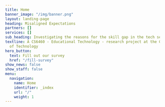 ```yaml
---
title: Home
banner_image: "/img/banner.png"
layout: landing-page
heading: Misaligned Expectations
partners: []
services: []
sub_heading: Investigating the reasons for the skill gap in the tech sector
textline: A CS6460 - Educational Technology - research project at the Georgia Institute
  of Technology
hero_button:
  text: Fill out our survey
  href: "/fill-survey"
show_news: false
show_staff: false
menu:
  navigation:
    name: Home
    identifier: _index
    url: "/"
    weight: 1
---
```

